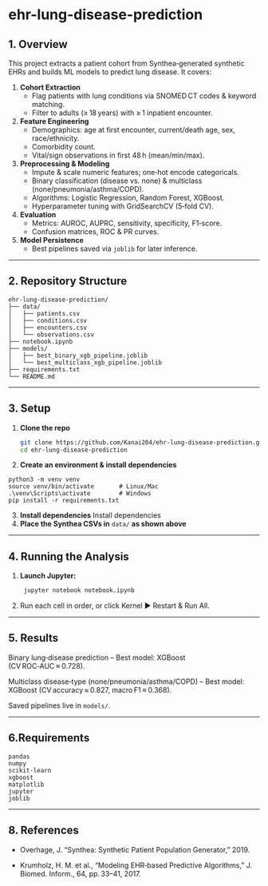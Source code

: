 # ehr-lung-disease-prediction

## 1. Overview
This project extracts a patient cohort from Synthea‑generated synthetic EHRs and builds ML models to predict lung disease. It covers:

1. **Cohort Extraction**  
   - Flag patients with lung conditions via SNOMED CT codes & keyword matching.  
   - Filter to adults (≥ 18 years) with ≥ 1 inpatient encounter.  
2. **Feature Engineering**  
   - Demographics: age at first encounter, current/death age, sex, race/ethnicity.  
   - Comorbidity count.  
   - Vital/sign observations in first 48 h (mean/min/max).  
3. **Preprocessing & Modeling**  
   - Impute & scale numeric features; one‑hot encode categoricals.  
   - Binary classification (disease vs. none) & multiclass (none/pneumonia/asthma/COPD).  
   - Algorithms: Logistic Regression, Random Forest, XGBoost.  
   - Hyperparameter tuning with GridSearchCV (5‑fold CV).  
4. **Evaluation**  
   - Metrics: AUROC, AUPRC, sensitivity, specificity, F1‑score.  
   - Confusion matrices, ROC & PR curves.  
5. **Model Persistence**  
   - Best pipelines saved via `joblib` for later inference.

---

## 2. Repository Structure
```
ehr-lung-disease-prediction/
├── data/
│   ├── patients.csv
│   ├── conditions.csv
│   ├── encounters.csv
│   └── observations.csv
├── notebook.ipynb
├── models/
│   ├── best_binary_xgb_pipeline.joblib
│   └── best_multiclass_xgb_pipeline.joblib
├── requirements.txt
└── README.md
```

---

## 3. Setup

1. **Clone the repo**  
   ```bash
   git clone https://github.com/Kanai204/ehr-lung-disease-prediction.git
   cd ehr-lung-disease-prediction
2. **Create an environment & install dependencies**
```
python3 -m venv venv
source venv/bin/activate       # Linux/Mac
.\venv\Scripts\activate        # Windows
pip install -r requirements.txt
```
3. **Install dependencies**
Install dependencies
4. **Place the Synthea CSVs in** `data/` **as shown above**

---

## 4. Running the Analysis
1. **Launch Jupyter:**
   ```bash
    jupyter notebook notebook.ipynb
2. Run each cell in order, or click Kernel ▶ Restart & Run All.

---

## 5. Results
Binary lung‑disease prediction
– Best model: XGBoost (CV ROC‑AUC ≈ 0.728).

Multiclass disease‑type (none/pneumonia/asthma/COPD)
– Best model: XGBoost (CV accuracy ≈ 0.827, macro F1 ≈ 0.368).

Saved pipelines live in `models/`.

---

## 6.Requirements
```
pandas
numpy
scikit-learn
xgboost
matplotlib
jupyter
joblib
```

---

## 8. References
- Overhage, J. “Synthea: Synthetic Patient Population Generator,” 2019.

- Krumholz, H. M. et al., “Modeling EHR‑based Predictive Algorithms,” J. Biomed. Inform., 64, pp. 33–41, 2017.
